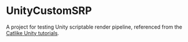 # UnityCustomSRP

A project for testing Unity scriptable render pipeline, referenced from the [Catlike Unity tutorials](https://catlikecoding.com/unity/tutorials/custom-srp/).